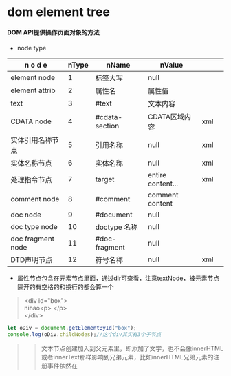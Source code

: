 # dom  element tree
#### DOM API提供操作页面对象的方法   
* node type      

| n o d e           | nType | nName          | nValue            |     |     |
| ----------------- | ----- | -------------- | ----------------- | --- | --- |
| element node      | 1     | 标签大写       | null              |     |     |
| element attrib    | 2     | 属性名         | 属性值            |     |     |
| text              | 3     | #text          | 文本内容          |     |     |
| CDATA node        | 4     | #cdata-section | CDATA区域内容     | xml |     |
| 实体引用名称节点  | 5     | 引用名称       | null              | xml |     |
| 实体名称节点      | 6     | 实体名称       | null              | xml |     |
| 处理指令节点      | 7     | target         | entire content... | xml |     |
| comment node      | 8     | #comment       | comment content   |     |     |
| doc node          | 9     | #document      | null              |     |     |
| doc type node     | 10    | doctype 名称   | null              |     |     |
| doc fragment node | 11    | #doc-fragment  | null              |     |     |
| DTD声明节点       | 12    | 符号名称       | null              | xml |     |
* 属性节点包含在元素节点里面，通过dir可查看，注意textNode，被元素节点隔开的有空格的和换行的都会算一个
> \<div id="box"\>        
    nihao\<p\> \</p\>      
  \</div\>      
```javascript
let oDiv = document.getElementById("box");
console.log(oDiv.childNodes);//这个div其实有3个子节点
```
> > 文本节点创建加入到父元素里，即添加了文字，也不会像innerHTML或者innerText那样影响到兄弟元素，比如innerHTML兄弟元素的注册事件依然在
